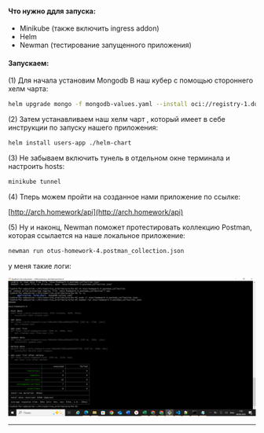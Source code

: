 #### Что нужно ддля запуска:

- Minikube (также включить ingress addon)
- Helm
- Newman (тестирование запущенного приложения)

#### Запускаем:

(1) Для начала установим Mongodb В наш кубер с помощью стороннего хелм чарта:

```bash
helm upgrade mongo -f mongodb-values.yaml --install oci://registry-1.docker.io/bitnamicharts/mongodb
```

(2) Затем устанавливаем наш хелм чарт , который имеет в себе инструкции по запуску нашего приложения:

```bash
helm install users-app ./helm-chart
```

(3) Не забываем включить тунель в отдельном окне терминала и настроить hosts:

```bash
minikube tunnel
```

(4) Тперь можем пройти на созданное нами приложение по ссылке:

[http://arch.homework/api](http://arch.homework/api)

(5) Ну и наконц, Newman поможет протестировать коллекцию Postman, которая ссылается на наше локальное приложение:

```bash
newman run otus-homework-4.postman_collection.json
```

<a name="my-scrinshot">у меня такие логи</a>:    

![NewmanScreenshot.png](./NewmanScreenshot.png?raw=true)

----

